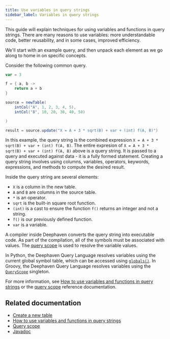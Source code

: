 ```yaml
---
title: Use variables in query strings
sidebar_label: Variables in query strings
---
```


This guide will explain techniques for using variables and functions in query strings. There are many reasons to use variables: more understandable code, better reusability, and in some cases, improved efficiency.

We'll start with an example query, and then unpack each element as we go along to home in on specific concepts.

Consider the following common query.

```groovy order=source,result
var = 3

f = { a, b ->
    return a + b
}

source = newTable(
    intCol("A", 1, 2, 3, 4, 5),
    intCol("B", 10, 20, 30, 40, 50)

)

result = source.update("X = A + 3 * sqrt(B) + var + (int) f(A, B)")
```

In this example, the query string is the combined expression `X = A + 3 * sqrt(B) + var + (int) f(A, B)`. The entire expresion of `X = A + 3 * sqrt(B) + var + (int) f(A, B)` above is a query string. It is passed to a query and executed against data - it is a fully formed statement. Creating a query string involves using columns, variables, operators, keywords, expressions, and methods to compute the desired result.

Inside the query string are several elements:

- `X` is a column in the new table.
- `A` and `B` are columns in the source table.
- `*` is an operator.
- `sqrt` is the built-in square root function.
- `(int)` is a cast to ensure the function `f()` returns an integer and not a string.
- `f()` is our previously defined function.
- `var` is a variable.

A compiler inside Deephaven converts the query string into executable code. As part of the compilation, all of the symbols must be associated with values. The [query scope](../reference/query-language/variables/scope.md) is used to resolve the variable values.

In Python, the Deephaven Query Language resolves variables using the current global symbol table, which can be accessed using [`globals()`](https://docs.python.org/3/library/functions.html#globals). In Groovy, the Deephaven Query Language resolves variables using the [`QueryScope`](/core/javadoc/io/deephaven/engine/context/QueryScope.html) singleton.

For more information, see [How to use variables and functions in query strings](../how-to-guides/queryscope.md) or the [query scope](../reference/query-language/variables/scope.md) reference documentation.

## Related documentation

- [Create a new table](../how-to-guides/new-and-empty-table.md#newtable)
- [How to use variables and functions in query strings](../how-to-guides/queryscope.md)
- [Query scope](../reference/query-language/variables/scope.md)
- [Javadoc](/core/javadoc/io/deephaven/engine/context/QueryScope.html)
